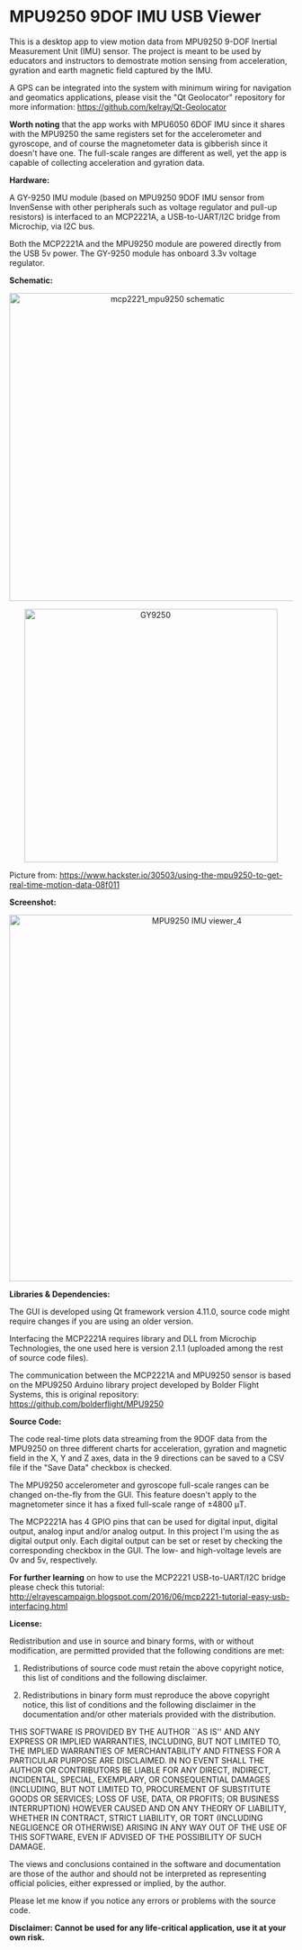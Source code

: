 # MPU9250 9DOF IMU USB Viewer
This is a desktop app to view motion data from MPU9250 9-DOF Inertial Measurement Unit (IMU) sensor. The project is meant to be used by educators and instructors to demostrate motion sensing from acceleration, gyration and earth magnetic field captured by the IMU.

A GPS can be integrated into the system with minimum wiring for navigation and geomatics applications, please visit the "Qt Geolocator"  repository for more information: https://github.com/kelray/Qt-Geolocator

**Worth noting** that the app works with MPU6050 6DOF IMU since it shares with the MPU9250 the same registers set for the accelerometer and gyroscope, and of course the magnetometer data is gibberish since it doesn't have one. The full-scale ranges are different as well, yet the app is capable of collecting acceleration and gyration data. 

**Hardware:**

A GY-9250 IMU module (based on MPU9250 9DOF IMU sensor from InvenSense with other peripherals such as voltage regulator and pull-up resistors) is interfaced to an MCP2221A, a USB-to-UART/I2C bridge from Microchip, via I2C bus.

Both the MCP2221A and the MPU9250 module are powered directly from the USB 5v power. The GY-9250 module has onboard 3.3v voltage regulator.

**Schematic:**

<p align="center"> <img width="547" alt="mcp2221_mpu9250 schematic" src="https://user-images.githubusercontent.com/8460504/79907160-02b2df00-83ce-11ea-9564-a98e8b695fb7.png">

<p align="center"> <img width="450" alt="GY9250" src= "https://hackster.imgix.net/uploads/attachments/221729/9250-1.jpg?auto=compress%2Cformat&w=1280&h=960&fit=max">
 
 Picture from: https://www.hackster.io/30503/using-the-mpu9250-to-get-real-time-motion-data-08f011
 
**Screenshot:**

<p align="center"> <img width="651" alt="MPU9250 IMU viewer_4" src="https://user-images.githubusercontent.com/8460504/79906511-c0d56900-83cc-11ea-8e9a-d2f5c6e4e380.png">

**Libraries & Dependencies:**

The GUI is developed using Qt framework version 4.11.0, source code might require changes if you are using an older version. 

Interfacing the MCP2221A requires library and DLL from Microchip Technologies, the one used here is version 2.1.1 (uploaded among the rest of source code files).

The communication between the MCP2221A and MPU9250 sensor is based on the MPU9250 Arduino library project developed by Bolder Flight Systems, this is original repository: https://github.com/bolderflight/MPU9250

**Source Code:**

The code real-time plots data streaming from the 9DOF data from the MPU9250 on three different charts for acceleration, gyration and magnetic field in the X, Y and Z axes, data in the 9 directions can be saved to a CSV file if the "Save Data" checkbox is checked.

The MPU9250 accelerometer and gyroscope full-scale ranges can be changed on-the-fly from the GUI. This feature doesn't apply to the magnetometer since it has a fixed full-scale range of ±4800 μT.

The MCP2221A has 4 GPIO pins that can be used for digital input, digital output, analog input and/or analog output. In this project I'm using the as digital output only. Each digital output can be set or reset by checking the corresponding checkbox in the GUI. The low- and high-voltage levels are 0v and 5v, respectively.

**For further learning** on how to use the MCP2221 USB-to-UART/I2C bridge please check this tutorial: http://elrayescampaign.blogspot.com/2016/06/mcp2221-tutorial-easy-usb-interfacing.html

**License:**

 Redistribution and use in source and binary forms, with or without
 modification, are permitted provided that the following conditions are met:

   1. Redistributions of source code must retain the above copyright notice,
      this list of conditions and the following disclaimer.

   2. Redistributions in binary form must reproduce the above copyright
      notice, this list of conditions and the following disclaimer in the
      documentation and/or other materials provided with the distribution.

 THIS SOFTWARE IS PROVIDED BY THE AUTHOR ``AS IS'' AND ANY EXPRESS OR IMPLIED
 WARRANTIES, INCLUDING, BUT NOT LIMITED TO, THE IMPLIED WARRANTIES OF
 MERCHANTABILITY AND FITNESS FOR A PARTICULAR PURPOSE ARE DISCLAIMED. IN NO
 EVENT SHALL THE AUTHOR OR CONTRIBUTORS BE LIABLE FOR ANY DIRECT, INDIRECT,
 INCIDENTAL, SPECIAL, EXEMPLARY, OR CONSEQUENTIAL DAMAGES (INCLUDING, BUT
 NOT LIMITED TO, PROCUREMENT OF SUBSTITUTE GOODS OR SERVICES; LOSS OF USE,
 DATA, OR PROFITS; OR BUSINESS INTERRUPTION) HOWEVER CAUSED AND ON ANY
 THEORY OF LIABILITY, WHETHER IN CONTRACT, STRICT LIABILITY, OR TORT
 (INCLUDING NEGLIGENCE OR OTHERWISE) ARISING IN ANY WAY OUT OF THE USE OF
 THIS SOFTWARE, EVEN IF ADVISED OF THE POSSIBILITY OF SUCH DAMAGE.

 The views and conclusions contained in the software and documentation are
 those of the author and should not be interpreted as representing official
 policies, either expressed or implied, by the author.
 
Please let me know if you notice any errors or problems with the source code.

**Disclaimer: Cannot be used for any life-critical application, use it at your own risk.**



